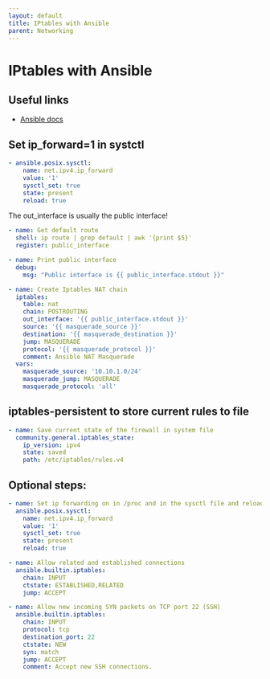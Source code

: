 ```yaml
---
layout: default
title: IPtables with Ansible
parent: Networking
---
```


# IPtables with Ansible

## Useful links

* [Ansible docs](https://docs.ansible.com/ansible/latest/collections/ansible/builtin/iptables_module.html)

## Set ip_forward=1 in systctl

```yaml
- ansible.posix.sysctl:
    name: net.ipv4.ip_forward
    value: '1'
    sysctl_set: true
    state: present
    reload: true
```

The out_interface is usually the public interface!

```yaml
- name: Get default route
  shell: ip route | grep default | awk '{print $5}'
  register: public_interface

- name: Print public interface
  debug:
    msg: "Public interface is {{ public_interface.stdout }}"

- name: Create Iptables NAT chain
  iptables:
    table: nat
    chain: POSTROUTING
    out_interface: '{{ public_interface.stdout }}'
    source: '{{ masquerade_source }}'
    destination: '{{ masquerade_destination }}'
    jump: MASQUERADE
    protocol: '{{ masquerade_protocol }}'
    comment: Ansible NAT Masquerade
  vars:
    masquerade_source: '10.10.1.0/24'                                                                                                                                                                              masquerade_destination: '0.0.0.0/0'
    masquerade_jump: MASQUERADE
    masquerade_protocol: 'all'
```

## iptables-persistent to store current rules to file

```yaml
- name: Save current state of the firewall in system file
  community.general.iptables_state:
    ip_version: ipv4
    state: saved
    path: /etc/iptables/rules.v4
```

## Optional steps:

```yaml
- name: Set ip forwarding on in /proc and in the sysctl file and reload if necessary
  ansible.posix.sysctl:
    name: net.ipv4.ip_forward
    value: '1'
    sysctl_set: true
    state: present
    reload: true

- name: Allow related and established connections
  ansible.builtin.iptables:
    chain: INPUT
    ctstate: ESTABLISHED,RELATED
    jump: ACCEPT

- name: Allow new incoming SYN packets on TCP port 22 (SSH)
  ansible.builtin.iptables:
    chain: INPUT
    protocol: tcp
    destination_port: 22
    ctstate: NEW
    syn: match
    jump: ACCEPT
    comment: Accept new SSH connections.
```
